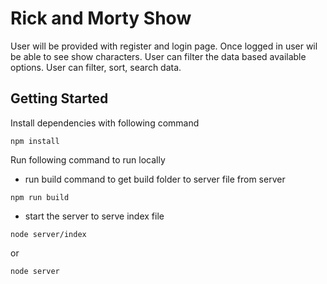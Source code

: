 # Rick and Morty Show

User will be provided with register and login page. Once logged in user wil be able to see show characters.
User can filter the data based available options. User can filter, sort, search data. 

## Getting Started

Install dependencies with following command
```
npm install
```

Run following command to run locally

* run build command to get build folder to server file from server
```
npm run build
```

* start the server to serve index file
```
node server/index
```
or 
```
node server 
```